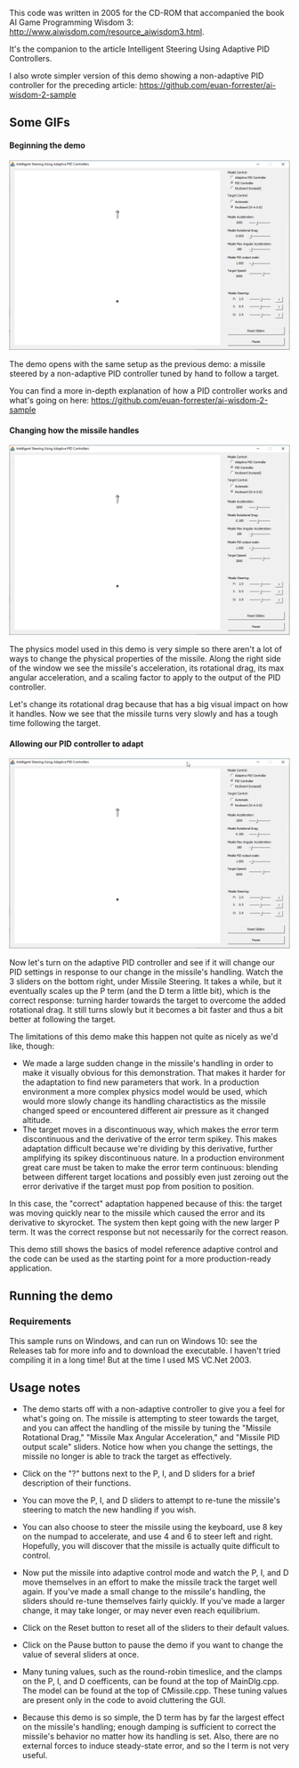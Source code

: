This code was written in 2005 for the CD-ROM that accompanied the book AI Game Programming Wisdom 3: http://www.aiwisdom.com/resource_aiwisdom3.html. 

It's the companion to the article Intelligent Steering Using Adaptive PID Controllers. 

I also wrote simpler version of this demo showing a non-adaptive PID controller for the preceding article: https://github.com/euan-forrester/ai-wisdom-2-sample

## Some GIFs

#### Beginning the demo

![The demo as when started without changing any settings yet](/images/settings-normal.gif)

The demo opens with the same setup as the previous demo: a missile steered by a non-adaptive PID controller tuned by hand to follow a target.

You can find a more in-depth explanation of how a PID controller works and what's going on here: https://github.com/euan-forrester/ai-wisdom-2-sample

#### Changing how the missile handles

![The missile isn't very good at following the target when we change how it handles](/images/settings-increased-drag.gif)

The physics model used in this demo is very simple so there aren't a lot of ways to change the physical properties of the missile. Along the right side of the window we see the missile's acceleration, its rotational drag, its max angular acceleration, and a scaling factor to apply to the output of the PID controller.

Let's change its rotational drag because that has a big visual impact on how it handles. Now we see that the missile turns very slowly and has a tough time following the target.

#### Allowing our PID controller to adapt

![Letting the missile adapt to the change in its handling](/images/settings-adaptation.gif)

Now let's turn on the adaptive PID controller and see if it will change our PID settings in response to our change in the missile's handling. Watch the 3 sliders on the bottom right, under Missile Steering. It takes a while, but it eventually scales up the P term (and the D term a little bit), which is the correct response: turning harder towards the target to overcome the added rotational drag. It still turns slowly but it becomes a bit faster and thus a bit better at following the target. 

The limitations of this demo make this happen not quite as nicely as we'd like, though:
- We made a large sudden change in the missile's handling in order to make it visually obvious for this demonstration. That makes it harder for the adaptation to find new parameters that work. In a production environment a more complex physics model would be used, which would more slowly change its handling charactistics as the missile changed speed or encountered different air pressure as it changed altitude.
- The target moves in a discontinuous way, which makes the error term discontinuous and the derivative of the error term spikey. This makes adaptation difficult because we're dividing by this derivative, further amplifying its spikey discontinuous nature. In a production environment great care must be taken to make the error term continuous: blending between different target locations and possibly even just zeroing out the error derivative if the target must pop from position to position.

In this case, the "correct" adaptation happened because of this: the target was moving quickly near to the missile which caused the error and its derivative to skyrocket. The system then kept going with the new larger P term. It was the correct response but not necessarily for the correct reason.

This demo still shows the basics of model reference adaptive control and the code can be used as the starting point for a more production-ready application.

## Running the demo

### Requirements

This sample runs on Windows, and can run on Windows 10: see the Releases tab for more info and to download the executable. I haven't tried compiling it in a long time! But at the time I used MS VC.Net 2003.

## Usage notes

- The demo starts off with a non-adaptive controller to give you a feel for what's going on. The missile is attempting to steer towards the target, and you can affect the handling of the missile by tuning the "Missile Rotational Drag," "Missile Max Angular Acceleration," and "Missile PID output scale" sliders. Notice how when you change the settings, the missile no longer is able to track the target as effectively.

- Click on the "?" buttons next to the P, I, and D sliders for a brief description of their functions.

- You can move the P, I, and D sliders to attempt to re-tune the missile's steering to match the new handling if you wish.

- You can also choose to steer the missile using the keyboard, use 8 key on the numpad to accelerate, and use 4 and 6 to steer left and right. Hopefully, you will discover that the missile is actually quite difficult to control.

- Now put the missile into adaptive control mode and watch the P, I, and D move themselves in an effort to make the missile track the target well again. If you've made a small change to the missile's handling, the sliders should re-tune themselves fairly quickly. If you've made a larger change, it may take longer, or may never even reach equilibrium.

- Click on the Reset button to reset all of the sliders to their default values.

- Click on the Pause button to pause the demo if you want to change the value of several sliders at once.

- Many tuning values, such as the round-robin timeslice, and the clamps on the P, I, and D coefficents, can be found at the top of MainDlg.cpp. The model can be found at the top of CMissile.cpp. These tuning values are present only in the code to avoid cluttering the GUI.

- Because this demo is so simple, the D term has by far the largest effect on the missile's handling; enough damping is sufficient to correct the missile's behavior no matter how its handling is set. Also, there are no external forces to induce steady-state error, and so the I term is not very useful. 
